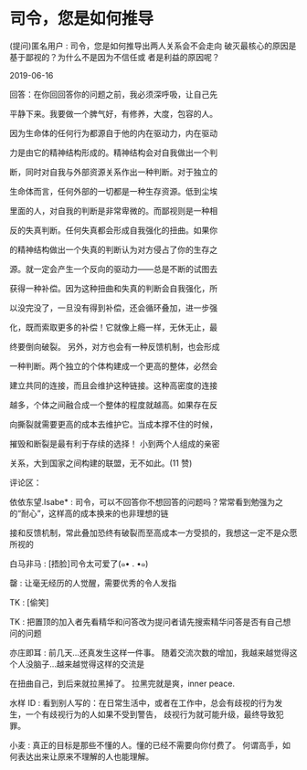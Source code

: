 # 司令，您是如何推导

(提问)匿名用户 : 司令，您是如何推导出两人关系会不会走向 破灭最核心的原因是基于鄙视的？为什么不是因为不信任或 者是利益的原因呢？

2019-06-16

回答：在你回回答你的问题之前，我必须深呼吸，让自己先

平静下来。我要做一个脾气好，有修养，大度，包容的人。

因为生命体的任何行为都源自于他的内在驱动力，内在驱动

力是由它的精神结构形成的。精神结构会对自我做出一个判

断，同时对自我与外部资源关系作出一种判断。对于独立的

生命体而言，任何外部的一切都是一种生存资源。低到尘埃

里面的人，对自我的判断是非常卑微的。而鄙视则是一种相

反的失真判断。任何失真都会形成自我强化的扭曲。如果你

的精神结构做出一个失真的判断认为对方侵占了你的生存之

源。就一定会产生一个反向的驱动力——总是不断的试图去

获得一种补偿。因为这种扭曲和失真的判断会自我强化，所

以没完没了，一旦没有得到补偿，还会循环叠加，进一步强

化，既而索取更多的补偿！它就像上瘾一样，无休无止，最

终要倒向破裂。 另外，对方也会有一种反馈机制，也会形成

一种判断。两个独立的个体构建成一个更高的整体，必然会

建立共同的连接，而且会维护这种链接。这种高密度的连接

越多，个体之间融合成一个整体的程度就越高。如果存在反

向撕裂就需要更高的成本去维护它。当成本撑不住的时候，

摧毁和断裂是最有利于存续的选择！ 小到两个人组成的亲密

关系，大到国家之间构建的联盟，无不如此。(11 赞)

评论区：

依依东望.Isabe* : 司令，可以不回答你不想回答的问题吗？常常看到勉强为之的“耐心”，这样高的成本换来的也非理想的链

接和反馈机制，常此叠加恐终有破裂而至高成本一方受损的，我想这一定不是众愿所视的

白马非马 : [捂脸]司令太可爱了(๑• . •๑)

罄 : 让毫无经历的人觉醒，需要优秀的令人发指

TK : [偷笑]

TK : 把置顶的加入者先看精华和问答改为提问者请先搜索精华问答是否有自己想问的问题

亦庄即耳 : 前几天…还真发生这样一件事。 随着交流次数的增加，我越来越觉得这个人没脑子…越来越觉得这样的交流是

在扭曲自己，到后来就拉黑掉了。 拉黑完就是爽，inner peace.

水样 ID : 看到别人写的：在日常生活中，或者在工作中，总会有歧视的行为发生，一个有歧视行为的人如果不受到警告， 歧视行为就可能升级，最终导致犯罪。

小麦 : 真正的目标是那些不懂的人。懂的已经不需要向你付费了。 何谓高手，如何表达出来让原来不理解的人也能理解。